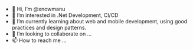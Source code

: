 - 👋 Hi, I’m @xnowmanu
- 👀 I’m interested in .Net Development, CI/CD
- 🌱 I’m currently learning about web and mobile development, using good practices and design patterns.
- 💞️ I’m looking to collaborate on ...
- 📫 How to reach me ...

<!---
xnowmanu/xnowmanu is a ✨ special ✨ repository because its `README.md` (this file) appears on your GitHub profile.
You can click the Preview link to take a look at your changes.
--->
